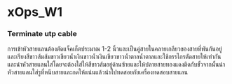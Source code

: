# xOps_W1
### Terminate utp cable
การเข้าหัวสายแลนต้องตัดแจ็คเก็ตประมาณ 1-2 นิ้วและเป็นคู่สายในคลายเกลียวของสายที่พันกันอยู่และเรียงสีขาวส้มส้มขาวเขียวน้ำเงินขาวน้ำเงินเขียวขาวน้ำตาลน้ำตาลและใช้กรรไกรตัดสายให้เท่ากันและนำหัวสายแลนใส่โดยจะต้องใส่ให้สีขาวส้มอยู่ด้านซ้ายและให้ปลายสายทองแดงติดกับขั้วจากนั้นนำหัวสายแลนใส่รูที่หนีบสายและกดให้แน่นแล้วนำไปทดสอยกัยเครื่องทดสอบสายแลน
